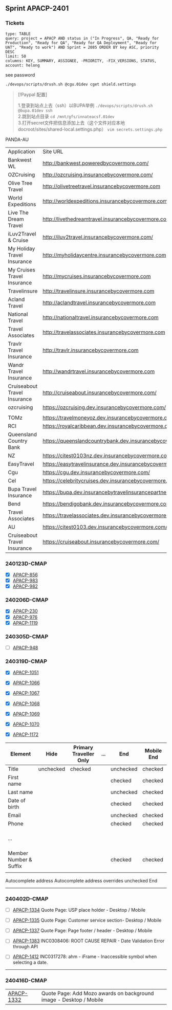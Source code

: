 ## Sprint APACP-2401
### Tickets

```jira-search
type: TABLE
query: project = APACP AND status in ("In Progress", QA, "Ready for Production", "Ready for QA", "Ready for QA Deployment", "Ready for UAT", "Ready to work") AND Sprint = 2085 ORDER BY key ASC, priority DESC
limit: 50
columns: KEY, SUMMARY, ASSIGNEE, -PRIORITY, -FIX_VERSIONS, STATUS,
account: helong
```

see password
```shell
./devops/scripts/drush.sh @cgu.01dev cget shield.settings
```


> [!Paypal 配置] 
> 
> 1.登录到站点上去（ssh）以BUPA举例 
> `./devops/scripts/drush.sh @bupa.01dev ssh`  
> 2.跳到站点目录 
> `cd /mnt/gfs/innateacsf.01dev`  
> 3.打开secret文件把信息添加上去（这个文件对应本地docroot/sites/shared-local.settings.php） 
> `vim secrets.settings.php`

PANDA-AU 


|  |  |
| ---- | ---- |
| Application | Site URL |
| Bankwest WL | http://bankwest.poweredbycovermore.com/ |
| OZCruising | http://ozcruising.insurancebycovermore.com/ |
| Olive Tree Travel | http://olivetreetravel.insurancebycovermore.com |
| World Expeditions | http://worldexpeditions.insurancebycovermore.com |
| Live The Dream Travel | http://livethedreamtravel.insurancebycovermore.com |
| iLuv2Travel & Cruise | http://iluv2travel.insurancebycovermore.com/ |
| My Holiday Travel Insurance | http://myholidaycentre.insurancebycovermore.com |
| My Cruises Travel Insurance | http://mycruises.insurancebycovermore.com |
| Travelinsure | http://travelinsure.insurancebycovermore.com |
| Acland Travel | http://aclandtravel.insurancebycovermore.com |
| National Travel | http://nationaltravel.insurancebycovermore.com |
| Travel Associates | http://travelassociates.insurancebycovermore.com |
| Travlr Travel Insurance | http://travlr.insurancebycovermore.com |
| Wandr Travel Insurance | http://wandrtravel.insurancebycovermore.com |
| Cruiseabout Travel Insurance | http://cruiseabout.insurancebycovermore.com/ |
| ozcruising | https://ozcruising.dev.insurancebycovermore.com/ |
|  |  |
| TOMz | https://travelmoneyoz.dev.insurancebycovermore.com/ |
| RCI | https://royalcaribbean.dev.insurancebycovermore.com/ |
| Queensland Country Bank | https://queenslandcountrybank.dev.insurancebycovermore.com |
| NZ | https://citest0103nz.dev.insurancebycovermore.com/ |
| EasyTravel | https://easytravelinsurance.dev.insurancebycovermore.com/ |
| Cgu | https://cgu.dev.insurancebycovermore.com/ |
| Cel | https://celebritycruises.dev.insurancebycovermore.com/ |
| Bupa Travel Insurance | https://bupa.dev.insurancebytravelinsurancepartners.com/ |
| Bend | https://bendigobank.dev.insurancebycovermore.com/ |
| Travel Associates | https://travelassociates.dev.insurancebycovermore.com/ |
| AU | https://citest0103.dev.insurancebycovermore.com/ |
| Cruiseabout Travel Insurance | https://cruiseabout.insurancebycovermore.com/ |

### 240123D-CMAP

- [x] [APACP-856](https://innate.atlassian.net/browse/APACP-856)  
- [x] [APACP-983](https://innate.atlassian.net/browse/APACP-983)
- [x] [APACP-982](https://innate.atlassian.net/browse/APACP-982)

### 240206D-CMAP
- [x] [APACP-230](https://innate.atlassian.net/browse/APACP-230)
- [x] [APACP-976](https://innate.atlassian.net/browse/APACP-976)
- [x] [APACP-1119](https://innate.atlassian.net/browse/APACP-1119)

### 240305D-CMAP
- [ ] [APACP-948](https://innate.atlassian.net/browse/APACP-948)

### 240319D-CMAP
- [x] [APACP-1051](https://innate.atlassian.net/browse/APACP-1051)
- [x] [APACP-1066](https://innate.atlassian.net/browse/APACP-1066)
- [x] [APACP-1067](https://innate.atlassian.net/browse/APACP-1067)
- [x] [APACP-1068](https://innate.atlassian.net/browse/APACP-1068)
- [x] [APACP-1069](https://innate.atlassian.net/browse/APACP-1069)
- [x] [APACP-1070](https://innate.atlassian.net/browse/APACP-1070)
- [x] [APACP-1172](https://innate.atlassian.net/browse/APACP-1172)


| Element                    | Hide      | Primary Traveller Only | ... | End         | Mobile End  |
| -------------------------- | --------- | -------------------------------- | --- | ----------- | ----------- |
| Title                      | unchecked | checked                          |     | unchecked   | checked     |
| First name                 |           |                                  |     | checked     | checked     |
| Last name                  |           |                                  |     | unchecked   | checked     |
| Date of birth              |           |                                  |     | checked     | checked     |
| Email                      |           |                                  |     | unchecked   | checked     |
| Phone                      |           |                                  |     | checked     | checked     |
| <br>...<br>                |           |                                  |     |             |             |
| <br>Member Number & Suffix |           |                                  |     | <br>checked | <br>checked |
|                            |           |                                  |     |             |             |

Autocomplete address
Autocomplete address overrides
unchecked End

---
### 240402D-CMAP
- [ ] [APACP-1334](https://innate.atlassian.net/browse/APACP-1334) Quote Page: USP place holder - Desktop / Mobile  
- [ ] [APACP-1335](https://innate.atlassian.net/browse/APACP-1335) Quote Page: Customer service section- Desktop / Mobile
- [ ] [APACP-1337](https://innate.atlassian.net/browse/APACP-1337) Quote Page: Page footer / header - Desktop / Mobile 
- [ ] [APACP-1383](https://innate.atlassian.net/browse/APACP-1383) INC0308406: ROOT CAUSE REPAIR - Date Validation Error through API
- [ ] [APACP-1412](https://innate.atlassian.net/browse/APACP-1412) INC0317278: ahm - iFrame - Inaccessible symbol when selecting a date.


---
### 240416D-CMAP

|                                                              |                                                                    |
| ------------------------------------------------------------ | ------------------------------------------------------------------ |
| [APACP-1332](https://innate.atlassian.net/browse/APACP-1332) | Quote Page: Add Mozo awards on background image - Desktop / Mobile |